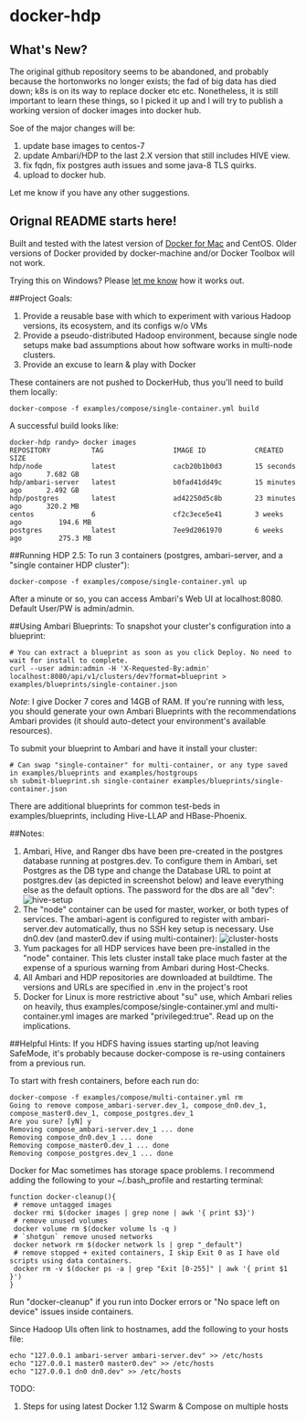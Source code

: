 # docker-hdp

## What's New?
The original github repository seems to be abandoned, and probably because  the hortonworks no longer exists; the fad of big data has died down; k8s is on its way to replace docker etc etc.  Nonetheless, it is still important to 
learn these things, so I picked it up and I will try to publish a working version of docker images into docker hub. 

Soe of the major changes will be: 
1. update base images to centos-7
2. update Ambari/HDP to the last 2.X version that still includes HIVE view.
3. fix fqdn, fix postgres auth issues and some java-8 TLS quirks. 
4. upload to docker hub. 

Let me know if you have any other suggestions. 

## Orignal README starts here!

Built and tested with the latest version of [Docker for Mac](https://docs.docker.com/engine/installation/mac/#/docker-for-mac) and CentOS. Older versions of Docker provided by docker-machine and/or Docker Toolbox will not work.

Trying this on Windows? Please [let me know](https://twitter.com/randerzander) how it works out.

##Project Goals:
1. Provide a reusable base with which to experiment with various Hadoop versions, its ecosystem, and its configs w/o VMs
2. Provide a pseudo-distributed Hadoop environment, because single node setups make bad assumptions about how software works in multi-node clusters.
3. Provide an excuse to learn & play with Docker

These containers are not pushed to DockerHub, thus you'll need to build them locally:
```
docker-compose -f examples/compose/single-container.yml build
```

A successful build looks like:
```
docker-hdp randy> docker images
REPOSITORY          TAG                 IMAGE ID            CREATED             SIZE
hdp/node            latest              cacb20b1b0d3        15 seconds ago      7.682 GB
hdp/ambari-server   latest              b0fad41dd49c        15 minutes ago      2.492 GB
hdp/postgres        latest              ad42250d5c8b        23 minutes ago      320.2 MB
centos              6                   cf2c3ece5e41        3 weeks ago         194.6 MB
postgres            latest              7ee9d2061970        6 weeks ago         275.3 MB
```

##Running HDP 2.5:
To run 3 containers (postgres, ambari-server, and a "single container HDP cluster"):
```
docker-compose -f examples/compose/single-container.yml up
```

After a minute or so, you can access Ambari's Web UI at localhost:8080. Default User/PW is admin/admin.

##Using Ambari Blueprints:
To snapshot your cluster's configuration into a blueprint:
```
# You can extract a blueprint as soon as you click Deploy. No need to wait for install to complete.
curl --user admin:admin -H 'X-Requested-By:admin' localhost:8080/api/v1/clusters/dev?format=blueprint > examples/blueprints/single-container.json 
```

*Note*: I give Docker 7 cores and 14GB of RAM. If you're running with less, you should generate your own Ambari Blueprints with the recommendations Ambari provides (it should auto-detect your environment's available resources).

To submit your blueprint to Ambari and have it install your cluster:
```
# Can swap "single-container" for multi-container, or any type saved in examples/blueprints and examples/hostgroups
sh submit-blueprint.sh single-container examples/blueprints/single-container.json
```

There are additional blueprints for common test-beds in examples/blueprints, including Hive-LLAP and HBase-Phoenix.

##Notes:
1. Ambari, Hive, and Ranger dbs have been pre-created in the postgres database running at postgres.dev. To configure them in Ambari, set Postgres as the DB type and change the Database URL to point at postgres.dev (as depicted in screenshot below) and leave everything else as the default options. The password for the dbs are all "dev":
![hive-setup](/screenshots/hive-setup.png?raw=true)
2. The "node" container can be used for master, worker, or both types of services. The ambari-agent is configured to register with ambari-server.dev automatically, thus no SSH key setup is necessary. Use dn0.dev (and master0.dev if using multi-container):
![cluster-hosts](/screenshots/cluster-hosts.png?raw=true)
3. Yum packages for all HDP services have been pre-installed in the "node" container. This lets cluster install take place much faster at the expense of a spurious warning from Ambari during Host-Checks.
4. All Ambari and HDP repositories are downloaded at buildtime. The versions and URLs are specified in .env in the project's root
5. Docker for Linux is more restrictive about "su" use, which Ambari relies on heavily, thus examples/compose/single-container.yml and multi-container.yml images are marked "privileged:true". Read up on the implications.

##Helpful Hints:
If you HDFS having issues starting up/not leaving SafeMode, it's probably because docker-compose is re-using containers from a previous run.

To start with fresh containers, before each run do:
```
docker-compose -f examples/compose/multi-container.yml rm
Going to remove compose_ambari-server.dev_1, compose_dn0.dev_1, compose_master0.dev_1, compose_postgres.dev_1
Are you sure? [yN] y
Removing compose_ambari-server.dev_1 ... done
Removing compose_dn0.dev_1 ... done
Removing compose_master0.dev_1 ... done
Removing compose_postgres.dev_1 ... done
```

Docker for Mac sometimes has storage space problems. I recommend adding the following to your ~/.bash_profile and restarting terminal:
```
function docker-cleanup(){
 # remove untagged images  
 docker rmi $(docker images | grep none | awk '{ print $3}')
 # remove unused volumes  
 docker volume rm $(docker volume ls -q )  
 # `shotgun` remove unused networks
 docker network rm $(docker network ls | grep "_default")   
 # remove stopped + exited containers, I skip Exit 0 as I have old scripts using data containers.
 docker rm -v $(docker ps -a | grep "Exit [0-255]" | awk '{ print $1 }')
}
```

Run "docker-cleanup" if you run into Docker errors or "No space left on device" issues inside containers.

Since Hadoop UIs often link to hostnames, add the following to your hosts file:
```
echo "127.0.0.1 ambari-server ambari-server.dev" >> /etc/hosts
echo "127.0.0.1 master0 master0.dev" >> /etc/hosts
echo "127.0.0.1 dn0 dn0.dev" >> /etc/hosts
```

TODO:
1. Steps for using latest Docker 1.12 Swarm & Compose on multiple hosts
